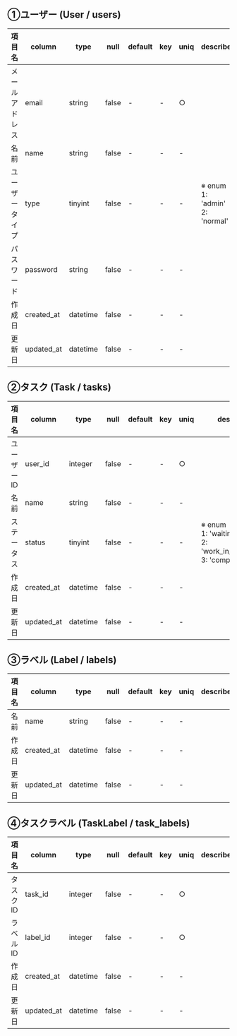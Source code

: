 ①ユーザー (User / users)
--------
項目名 | column  | type  | null | default | key |  uniq | describe
--- | --- | --- | --- | ---  | ---  | ---  | --- 
メールアドレス | email | string | false | - | - | ○ | 
名前 | name | string | false | - | - | - | 
ユーザータイプ | type | tinyint | false | - | - | - | ※ enum <br> 1: 'admin' <br> 2: 'normal'
パスワード | password | string | false | - | - | - | 
作成日 | created_at | datetime | false | - | - | - | 
更新日 | updated_at | datetime | false | - | - | - | 

②タスク (Task / tasks)
--------
項目名 | column  | type  | null | default | key |  uniq | describe
--- | --- | --- | --- | ---  | ---  | ---  | --- 
ユーザーID | user_id | integer | false | - | - | ○ | 
名前 | name | string | false | - | - | - | 
ステータス | status | tinyint | false | - | - | - | ※ enum <br> 1: 'waiting' <br> 2: 'work_in_progress' <br> 3: 'completed'
作成日 | created_at | datetime | false | - | - | - | 
更新日 | updated_at | datetime | false | - | - | - | 

③ラベル (Label / labels)
--------
項目名 | column  | type  | null | default | key |  uniq | describe
--- | --- | --- | --- | ---  | ---  | ---  | --- 
名前 | name | string | false | - | - | - | 
作成日 | created_at | datetime | false | - | - | - | 
更新日 | updated_at | datetime | false | - | - | - | 

④タスクラベル (TaskLabel / task_labels)
--------
項目名 | column  | type  | null | default | key |  uniq | describe
--- | --- | --- | --- | ---  | ---  | ---  | --- 
タスクID | task_id | integer | false | - | - | ○ | 
ラベルID | label_id | integer | false | - | - | ○ | 
作成日 | created_at | datetime | false | - | - | - | 
更新日 | updated_at | datetime | false | - | - | - | 

